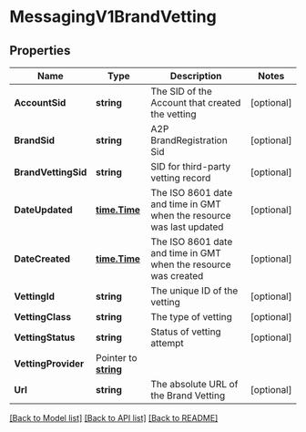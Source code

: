 # MessagingV1BrandVetting

## Properties

Name | Type | Description | Notes
------------ | ------------- | ------------- | -------------
**AccountSid** | **string** | The SID of the Account that created the vetting |[optional] 
**BrandSid** | **string** | A2P BrandRegistration Sid |[optional] 
**BrandVettingSid** | **string** | SID for third-party vetting record |[optional] 
**DateUpdated** | [**time.Time**](time.Time.md) | The ISO 8601 date and time in GMT when the resource was last updated |[optional] 
**DateCreated** | [**time.Time**](time.Time.md) | The ISO 8601 date and time in GMT when the resource was created |[optional] 
**VettingId** | **string** | The unique ID of the vetting |[optional] 
**VettingClass** | **string** | The type of vetting |[optional] 
**VettingStatus** | **string** | Status of vetting attempt |[optional] 
**VettingProvider** | Pointer to [**string**](BrandVettingEnumVettingProvider.md) |  |
**Url** | **string** | The absolute URL of the Brand Vetting |[optional] 

[[Back to Model list]](../README.md#documentation-for-models) [[Back to API list]](../README.md#documentation-for-api-endpoints) [[Back to README]](../README.md)



